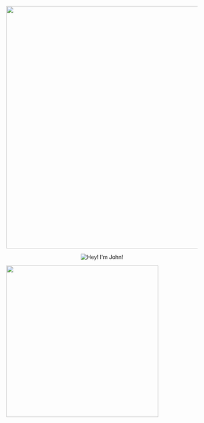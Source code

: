 <p align="center">
  <img src="https://hackaday.com/wp-content/uploads/2020/07/spinning-donut-featured.gif" width="640">
</p>
<p align="center">
  <img src="https://readme-typing-svg.herokuapp.com?font=Fira+Code&weight=500&size=32&duration=2000&pause=500&color=bd6e94&center=true&vCenter=true&multiline=true&width=700&height=80&lines=Hi+there,+I'm+John!" alt="Hey! I'm John!">
</p>


<img src="https://raw.githubusercontent.com/Anmol-Baranwal/Cool-GIFs-For-GitHub/main/code.gif" width="400">


